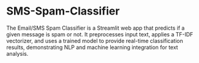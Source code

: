 # SMS-Spam-Classifier
The Email/SMS Spam Classifier is a Streamlit web app that predicts if a given message is spam or not. It preprocesses input text, applies a TF-IDF vectorizer, and uses a trained model to provide real-time classification results, demonstrating NLP and machine learning integration for text analysis.
